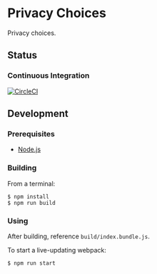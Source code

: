 # Privacy Choices
Privacy choices.

## Status
### Continuous Integration
[![CircleCI](https://circleci.com/gh/benjeh32/privacy-choices.svg?style=svg)](https://circleci.com/gh/benjeh32/privacy-choices)

## Development
### Prerequisites
- [Node.js](https://nodejs.org/)

### Building
From a terminal:
```console 
$ npm install
$ npm run build
```

### Using
After building, reference `build/index.bundle.js`.

To start a live-updating webpack:
```console
$ npm run start
```